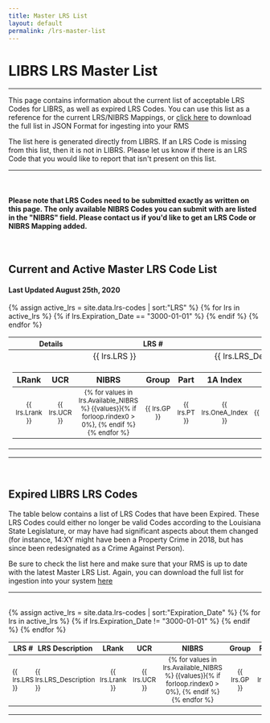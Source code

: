 ```yaml
---
title: Master LRS List
layout: default
permalink: /lrs-master-list
---
```


# LIBRS LRS Master List
____

This page contains information about the current list of acceptable LRS Codes for LIBRS, as well as expired LRS Codes. You can use this list as a reference for the current LRS/NIBRS Mappings, or [click here](https://github.com/teisdbr/winlibrs-docs/blob/master/_data/lrs-codes.json) to download the full list in JSON Format for ingesting into your RMS

The list here is generated directly from LIBRS. If an LRS Code is missing from this list, then it is not in LIBRS. Please let us know if there is an LRS Code that you would like to report that isn't present on this list. 

____

<br>

#### Please note that LRS Codes need to be submitted exactly as written on this page. The only available NIBRS Codes you can submit with are listed in the "NIBRS" field. Please contact us if you'd like to get an LRS Code or NIBRS Mapping added. 

<br>

## Current and Active Master LRS Code List

#### Last Updated August 25th, 2020

<script src="https://code.jquery.com/jquery-1.12.4.js"></script>
<script src="https://code.jquery.com/ui/1.12.1/jquery-ui.js"></script>
<script type="text/javascript">
$(document).ready(function(){
$(".accordion-toggle").click(function () {
    $(this).children().children().toggleClass("down");
});
});</script>

<table>
<thead style="font-size: 14px;">
	<tr>
        <th style="padding-left: 12px; padding-right:3px;">Details</th>
		<th style="padding-left: 8px; padding-right:3px;">LRS #</th>
		<th style="padding-left: 0px; padding-right:3px;">LRS Description</th>
	</tr>
</thead>
{% assign active_lrs = site.data.lrs-codes | sort:"LRS" %}
<tbody>
{% for lrs in active_lrs %}
{% if lrs.Expiration_Date == "3000-01-01" %}
	<tr data-toggle="collapse" data-target="#accordion{{ lrs.LRS }}" class="accordion-toggle" style="padding-top:0px; padding-bottom:0px;">
        <td><i class="fas fa-chevron-right rotate"></i></td>
		<td style="padding-left: 8px; padding-right:3px;">{{ lrs.LRS }}</td>
		<td style="padding-left: 0px; padding-right:3px;">{{ lrs.LRS_Description }}</td></tr><tr>
    <td colspan = "3" class="hiddenRow"><div class="accordion-body collapse" id ="accordion{{ lrs.LRS }}"><table><thead><tr>
        <th style="text-align: center;">LRank</th>
		<th style="text-align: center;">UCR</th>
		<th style="text-align: center;">NIBRS</th>
		<th style="text-align: center;">Group</th>
		<th style="text-align: center;">Part</th>
        <th style="text-align: center; white-space: nowrap">1A Index</th>
        <th style="text-align: center; white-space: nowrap">Index Class</th>
        <th style="text-align: center; white-space: nowrap">UCR Index</th>
        <th style="text-align: center; white-space: nowrap">LIBRS Index</th></tr></thead><tbody style="font-size: 13px;"><tr>
		<td style="text-align: center;">{{ lrs.Lrank }}</td>
		<td style="text-align: center;">{{ lrs.UCR }}</td>         
        <td style="text-align: center; min-width: 120px;">{% for values in lrs.Available_NIBRS %}
		        {{values}}{% if forloop.rindex0 > 0%}, {% endif %}
            {% endfor %}</td>
        <td style="text-align: center;">{{ lrs.GP }}</td>
        <td style="text-align: center;">{{ lrs.PT }}</td>
        <td style="text-align: center;">{{ lrs.OneA_Index }}</td>
        <td style="text-align: center; white-space: nowrap">{{ lrs.Index_Class }}</td>
        <td style="text-align: center; white-space: nowrap">{{ lrs.UCR_Index }}</td>
        <td style="text-align: center; white-space: nowrap">{{ lrs.LIBRS_Index }}</td></tr>
    </tbody>
    </table>
    </div>
    </td>
    </tr> 
    {% endif %}  
{% endfor %}
</tbody>  
</table>


___

<br>

## Expired LIBRS LRS Codes

The table below contains a list of LRS Codes that have been Expired. These LRS Codes could either no longer be valid Codes according to the Louisiana State Legislature, or may have had significant aspects about them changed (for instance, 14:XY might have been a Property Crime in 2018, but has since been redesignated as a Crime Against Person). 

Be sure to check the list here and make sure that your RMS is up to date with the latest Master LRS List. Again, you can download the full list for ingestion into your system [here](https://github.com/teisdbr/winlibrs-docs/blob/master/_data/lrs-codes.json)

____

<br>


<table>
<thead  style="font-size: 14px;">
	<tr>
		<th style="padding-left: 8px; padding-right:3px;">LRS #</th>
		<th style="padding-left: 0px; padding-right:3px;">LRS Description</th>
		<th style="text-align: center;">LRank</th>
		<th style="text-align: center;">UCR</th>
		<th style="text-align: center;">NIBRS</th>
		<th style="text-align: center;">Group</th>
		<th style="text-align: center;">Part</th>
        <th style="text-align: center; white-space: nowrap">1A Index</th>
        <th style="text-align: center; white-space: nowrap">Index Class</th>
        <th style="text-align: center; white-space: nowrap">UCR Index</th>
        <th style="text-align: center; white-space: nowrap">LIBRS Index</th>
        <th>Date Expired</th>
	</tr>
    </thead>
    <tbody style="font-size: 13px;">
{% assign active_lrs = site.data.lrs-codes | sort:"Expiration_Date" %}
{% for lrs in active_lrs %}
{% if lrs.Expiration_Date != "3000-01-01" %}
	<tr>
		<td style="padding-left: 8px; padding-right:3px;">{{ lrs.LRS }}</td>
		<td style="padding-left: 0px; padding-right:3px;">{{ lrs.LRS_Description }}</td>
		<td style="text-align: center;">{{ lrs.Lrank }}</td>
		<td style="text-align: center;">{{ lrs.UCR }}</td>         
        <td style="text-align: center; min-width: 120px;">{% for values in lrs.Available_NIBRS %}
		        {{values}}{% if forloop.rindex0 > 0%}, {% endif %}
            {% endfor %}</td>
        <td style="text-align: center;">{{ lrs.GP }}</td>
        <td style="text-align: center;">{{ lrs.PT }}</td>
        <td style="text-align: center; white-space: nowrap">{{ lrs.OneA_Index }}</td>
        <td style="text-align: center; white-space: nowrap">{{ lrs.Index_Class }}</td>
        <td style="text-align: center; white-space: nowrap">{{ lrs.UCR_Index }}</td>
        <td style="text-align: center; white-space: nowrap">{{ lrs.LIBRS_Index }}</td>
        <td>{{ lrs.Expiration_Date }}</td>
    </tr>
    {% endif %}
{% endfor %}
</tbody>
</table>

____

<br>
